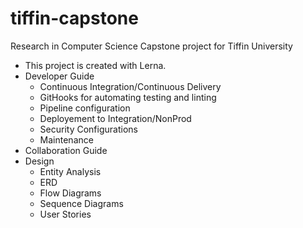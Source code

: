 # tiffin-capstone
Research in Computer Science Capstone project for Tiffin University 

- This project is created with Lerna. 
- Developer Guide
    - Continuous Integration/Continuous Delivery
    - GitHooks for automating testing and linting
    - Pipeline configuration
    - Deployement to Integration/NonProd
    - Security Configurations
    - Maintenance
- Collaboration Guide
- Design
    - Entity Analysis 
    - ERD
    - Flow Diagrams
    - Sequence Diagrams
    - User Stories
